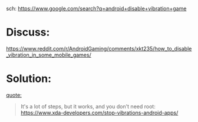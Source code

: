 sch: https://www.google.com/search?q=android+disable+vibration+game

# Discuss:
https://www.reddit.com/r/AndroidGaming/comments/xkt235/how_to_disable_vibration_in_some_mobile_games/

# Solution:
[quote:](https://www.reddit.com/r/AndroidGaming/comments/xkt235/comment/ipimpzb/)
>It's a lot of steps, but it works, and you don't need root: https://www.xda-developers.com/stop-vibrations-android-apps/
